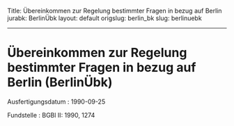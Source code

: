 Title: Übereinkommen zur Regelung bestimmter Fragen in bezug auf Berlin
jurabk: BerlinÜbk
layout: default
origslug: berlin_bk
slug: berlinuebk

---

# Übereinkommen zur Regelung bestimmter Fragen in bezug auf Berlin (BerlinÜbk)

Ausfertigungsdatum
:   1990-09-25

Fundstelle
:   BGBl II: 1990, 1274

